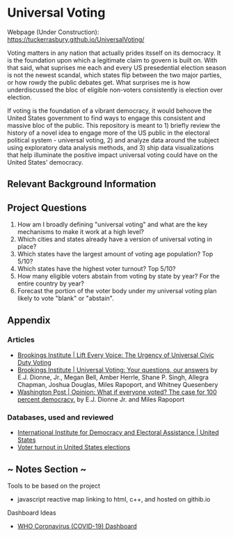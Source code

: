 # Universal Voting
Webpage (Under Construction): https://tuckerrasbury.github.io/UniversalVoting/

Voting matters in any nation that actually prides itsself on its democracy. It is the foundation upon which a legitimate claim to govern is built on. With that said, what suprises me each and every US presedential election season is not the newest scandal, which states flip between the two major parties, or how rowdy the public debates get. What surprises me is how underdiscussed the bloc of eligible non-voters consistently is election over election.

If voting is the foundation of a vibrant democracy, it would behoove the United States government to find ways to engage this consistent and massive bloc of the public. This repository is meant to 1) briefly review the history of a novel idea to engage more of the US public in the electoral political system - universal voting, 2) and analyze data around the subject using exploratory data analysis methods, and 3) ship data visualizations that help illuminate the positive impact universal voting could have on the United States' democracy.

## Relevant Background Information


## Project Questions
1. How am I broadly defining "universal voting" and what are the key mechanisms to make it work at a high level?
2. Which cities and states already have a version of universal voting in place?
3. Which states have the largest amount of voting age population? Top 5/10?
4. Which states have the highest voter turnout? Top 5/10?
5. How many eligible voters abstain from voting by state by year? For the entire country by year?
6. Forecast the portion of the voter body under my universal voting plan likely to vote "blank" or "abstain".




## Appendix

### Articles
- [Brookings Institute | Lift Every Voice: The Urgency of Universal Civic Duty Voting](https://www.brookings.edu/research/lift-every-voice-the-urgency-of-universal-civic-duty-voting/)
- [Brookings Institute | Universal Voting: Your questions, our answers](https://www.brookings.edu/blog/fixgov/2020/08/06/universal-voting-your-questions-our-answers/) by E.J. Dionne, Jr., Megan Bell, Amber Herrle, Shane P. Singh, Allegra Chapman, Joshua Douglas, Miles Rapoport, and Whitney Quesenbery
- [Washington Post | Opinion: What if everyone voted? The case for 100 percent democracy.](https://www.washingtonpost.com/opinions/2022/03/23/universal-voting-would-end-legal-battles-over-ballot-access/) by E.J. Dionne Jr. and Miles Rapoport 

### Databases, used and reviewed
- [International Institute for Democracy and Electoral Assistance | United States](https://www.idea.int/data-tools/country-view/295/40)
- [Voter turnout in United States elections](https://ballotpedia.org/Voter_turnout_in_United_States_elections)


## ~ Notes Section ~
Tools to be based on the project
- javascript reactive map linking to html, c++, and hosted on githib.io

Dashboard Ideas
- [WHO Coronavirus (COVID-19) Dashboard](https://covid19.who.int)
